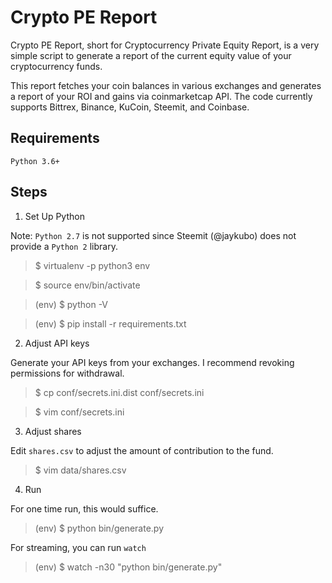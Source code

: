 # Crypto PE Report
Crypto PE Report, short for Cryptocurrency Private Equity Report, is a very simple script to generate a report of the current equity value of your cryptocurrency funds.

This report fetches your coin balances in various exchanges and generates a report of your ROI and gains via coinmarketcap API. The code currently supports Bittrex, Binance, KuCoin, Steemit, and Coinbase.

## Requirements
`Python 3.6+`

## Steps
1. Set Up Python

  Note: `Python 2.7` is not supported since Steemit (@jaykubo) does not provide a `Python 2` library.

  > $ virtualenv -p python3 env

  > $ source env/bin/activate

  > (env) $ python -V

  > (env) $ pip install -r requirements.txt

2. Adjust API keys

  Generate your API keys from your exchanges. I recommend revoking permissions for withdrawal.

  > $ cp conf/secrets.ini.dist conf/secrets.ini

  > $ vim conf/secrets.ini

3. Adjust shares

  Edit `shares.csv` to adjust the amount of contribution to the fund.

  > $ vim data/shares.csv

4. Run

  For one time run, this would suffice.

  > (env) $ python bin/generate.py

  For streaming, you can run `watch`

  > (env) $ watch -n30 "python bin/generate.py"

